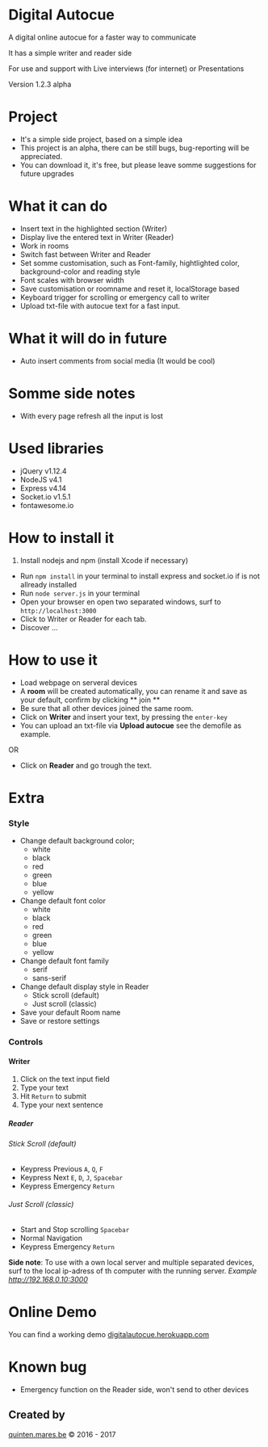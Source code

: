 # Digital Autocue
A  digital online autocue for a faster way to communicate

It has a simple writer and reader side

For use and support with
Live interviews (for internet) or Presentations

Version 1.2.3 alpha

# Project
* It's a simple side project, based on a simple idea
* This project is an alpha, there can be still bugs, bug-reporting will be appreciated.
* You can download it, it's free, but please leave somme suggestions for future upgrades

# What it can do
* Insert text in the highlighted section (Writer)
* Display live the entered text in Writer (Reader)
* Work in rooms
* Switch fast between Writer and Reader
* Set somme customisation, such as Font-family, hightlighted color, background-color and reading style
* Font scales with browser width
* Save customisation or roomname and reset it, localStorage based
* Keyboard trigger for scrolling or emergency call to writer
* Upload txt-file with autocue text for a fast input.

# What it will do in future
* Auto insert comments from social media (It would be cool)

# Somme side notes
* With every page refresh all the input is lost

# Used libraries
* jQuery v1.12.4
* NodeJS v4.1
* Express v4.14
* Socket.io v1.5.1
* fontawesome.io

# How to install it
1. Install nodejs and npm (install Xcode if necessary)
+ Run `npm install` in your terminal to install express and socket.io if is not allready installed
+ Run `node server.js` in your terminal
+ Open your browser en open two separated windows, surf to  `http://localhost:3000`
+ Click to Writer or Reader for each tab.
+ Discover ...

# How to use it
* Load webpage on serveral devices
* A **room** will be created automatically, you can rename it and save as your default, confirm by clicking ** join **
* Be sure that all other devices joined the same room.
* Click on **Writer** and insert your text, by pressing the `enter-key`
* You can upload an txt-file via **Upload autocue** see the demofile as example.

OR

* Click on **Reader** and go trough the text.

# Extra
### Style
* Change default background color;
  * white
  * black
  * red
  * green
  * blue
  * yellow
* Change default font color
  * white
  * black
  * red
  * green
  * blue
  * yellow
* Change default font family
  * serif
  * sans-serif
* Change default display style in Reader
  * Stick scroll (default)
  * Just scroll (classic)
* Save your default Room name
* Save or restore settings

### Controls
#### Writer
1. Click on the text input field
2. Type your text
3. Hit `Return` to submit
4. Type your next sentence

##### Reader
###### Stick Scroll (default)
* Keypress Previous `A`, `Q`, `F`
* Keypress Next `E`, `D`, `J`, `Spacebar`
* Keypress Emergency `Return`

###### Just Scroll (classic)
* Start and Stop scrolling `Spacebar`
* Normal Navigation
* Keypress Emergency `Return`

**Side note**: To use with a own local server and multiple separated devices, surf to the local ip-adress of th computer with the running server. *Example http://192.168.0.10:3000*

# Online Demo
You can find a working demo
[digitalautocue.herokuapp.com](https://digitalautocue.herokuapp.com)

# Known bug
- Emergency function on the Reader side, won't send to other devices

## Created by
[quinten.mares.be](http://quinten.mares.be) &copy; 2016 - 2017
